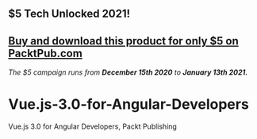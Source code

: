 ## $5 Tech Unlocked 2021!
[Buy and download this product for only $5 on PacktPub.com](https://www.packtpub.com/)
-----
*The $5 campaign         runs from __December 15th 2020__ to __January 13th 2021.__*

# Vue.js-3.0-for-Angular-Developers
Vue.js 3.0 for Angular Developers, Packt Publishing
